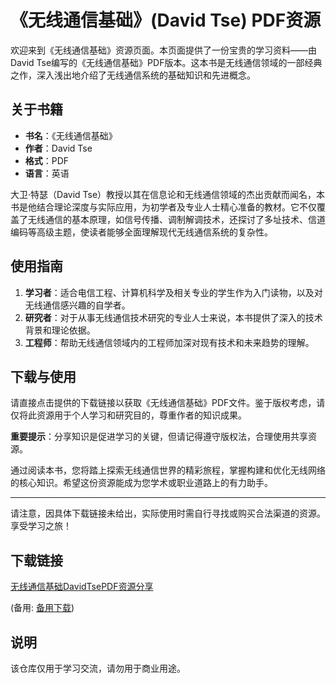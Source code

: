 # 《无线通信基础》(David Tse) PDF资源

欢迎来到《无线通信基础》资源页面。本页面提供了一份宝贵的学习资料——由David Tse编写的《无线通信基础》PDF版本。这本书是无线通信领域的一部经典之作，深入浅出地介绍了无线通信系统的基础知识和先进概念。

## 关于书籍

- **书名**：《无线通信基础》
- **作者**：David Tse
- **格式**：PDF
- **语言**：英语

大卫·特瑟（David Tse）教授以其在信息论和无线通信领域的杰出贡献而闻名，本书是他结合理论深度与实际应用，为初学者及专业人士精心准备的教材。它不仅覆盖了无线通信的基本原理，如信号传播、调制解调技术，还探讨了多址技术、信道编码等高级主题，使读者能够全面理解现代无线通信系统的复杂性。

## 使用指南

1. **学习者**：适合电信工程、计算机科学及相关专业的学生作为入门读物，以及对无线通信感兴趣的自学者。
2. **研究者**：对于从事无线通信技术研究的专业人士来说，本书提供了深入的技术背景和理论依据。
3. **工程师**：帮助无线通信领域内的工程师加深对现有技术和未来趋势的理解。

## 下载与使用

请直接点击提供的下载链接以获取《无线通信基础》PDF文件。鉴于版权考虑，请仅将此资源用于个人学习和研究目的，尊重作者的知识成果。

**重要提示**：分享知识是促进学习的关键，但请记得遵守版权法，合理使用共享资源。

通过阅读本书，您将踏上探索无线通信世界的精彩旅程，掌握构建和优化无线网络的核心知识。希望这份资源能成为您学术或职业道路上的有力助手。

---

请注意，因具体下载链接未给出，实际使用时需自行寻找或购买合法渠道的资源。享受学习之旅！

## 下载链接
[无线通信基础DavidTsePDF资源分享](https://pan.quark.cn/s/a8c03cdf49f1) 

(备用: [备用下载](https://pan.baidu.com/s/19JYjS_KUjNOvIWfhVC1Qbg?pwd=1234))

## 说明

该仓库仅用于学习交流，请勿用于商业用途。
